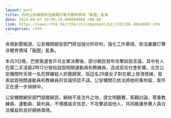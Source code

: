 ```yaml
---
layout: post
title: 內地公安機關依法嚴厲打擊涉體育領域「飯圈」亂象
date: 2024-08-07 19:09:29.000000000 +08:00
link: https://news.rthk.hk/rthk/ch/component/k2/1765198-20240807.htm
categories: rthk
---
```


央視新聞報道，公安機關網安部門將加強分析研判，強化工作舉措，依法嚴厲打擊涉體育領域「飯圈」亂象。

本月3日晚，巴黎奧運會乒乓女單決賽後，部分網民發布攻擊詆毀言論，其中有人在第二天凌晨2時12分發帖詆毀相關運動員和教練員，造成惡劣社會影響。北京公安機關昨天將一名犯罪嫌疑人抓獲歸案，指這名29歲女子對在網上發洩情緒，發表詆毀相關運動員和教練員的言論供認不諱。公安機關已依法將她刑事拘留，案件正在進一步偵辦中。

公安機關網安部門提醒網民，網絡不是法外之地，請文明觀賽、客觀討論，尊重教練員、運動員、裁判員，不傳播謠言信息，不攻擊詆毀他人，共同維護參賽人員合法權益和良好網絡環境。

